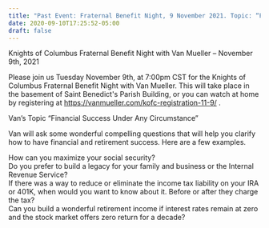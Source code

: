 ```yaml
---
title: "Past Event: Fraternal Benefit Night, 9 November 2021. Topic: “Financial Success Under Any Circumstance”"
date: 2020-09-10T17:25:52-05:00
draft: false
---
```

Knights of Columbus Fraternal Benefit Night with Van Mueller – November 9th, 2021
<!--more-->

Please join us Tuesday November 9th, at 7:00pm CST for the Knights of Columbus Fraternal Benefit Night with Van Mueller. This will take place in the basement of Saint Benedict's Parish Building, or you can watch at home by registering at https://vanmueller.com/kofc-registration-11-9/ .

Van’s Topic  “Financial Success Under Any Circumstance”

Van will ask some wonderful compelling questions that will help you clarify how to have financial and retirement success.  Here are a few examples.

How can you maximize your social security?     
Do you prefer to build a legacy for your family and business or the Internal Revenue Service?     
If there was a way to reduce or eliminate the income tax liability on your IRA or 401K, when would you want to know about it.  Before or after they charge the tax?     
Can you build a wonderful retirement income if interest rates remain at zero and the  stock market offers zero return for a decade? 